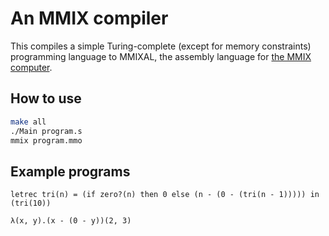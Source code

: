 # An MMIX compiler

This compiles a simple Turing-complete (except for memory constraints) programming language to MMIXAL, the assembly language for [the MMIX computer](http://mmix.cs.hm.edu).

## How to use
```sh
make all
./Main program.s
mmix program.mmo
```

## Example programs
```
letrec tri(n) = (if zero?(n) then 0 else (n - (0 - (tri(n - 1))))) in (tri(10))
```
```
λ(x, y).(x - (0 - y))(2, 3)
```
